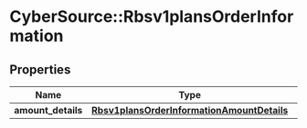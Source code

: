 # CyberSource::Rbsv1plansOrderInformation

## Properties
Name | Type | Description | Notes
------------ | ------------- | ------------- | -------------
**amount_details** | [**Rbsv1plansOrderInformationAmountDetails**](Rbsv1plansOrderInformationAmountDetails.md) |  | [optional] 


